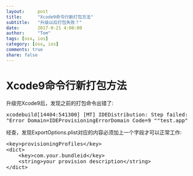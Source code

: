 ```yaml
---
layout:     post
title:      "Xcode9命令行新打包方法"
subtitle:   "升级以后打包失败？"
date:       2017-9-21 4:00:00
author:     "Tom"
tags: [osx, ios]
category: [osx, ios]
comments: true
share: false
---
```

<h1>Xcode9命令行新打包方法</h1>

升级完Xcode9后，发现之前的打包命令出错了:

<pre>
xcodebuild[14404:541300] [MT] IDEDistribution: Step failed: &lt;IDEDistributionSigningAssetsStep: 0x7fe25dd32870&gt;: Error Domain=IDEDistributionSigningAssetStepErrorDomain Code=0 "Locating signing assets failed." UserInfo={NSLocalizedDescription=Locating signing assets failed., IDEDistributionSigningAssetStepUnderlyingErrors=(
"Error Domain=IDEProvisioningErrorDomain Code=9 ""test.app" requires a provisioning profile." UserInfo={NSLocalizedDescription="test.app" requires a provisioning profile., NSLocalizedRecoverySuggestion=Add a profile to the "provisioningProfiles" dictionary in your Export Options property list.}"
</pre>

经查，发现ExportOptions.plist对应的内容必须加上一个字段才可以正常工作:

<pre>
&lt;key&gt;provisioningProfiles&lt;/key&gt;
&lt;dict&gt;
	&lt;key&gt;com.your.bundleid&lt;/key&gt;
	&lt;string&gt;your provision description&lt;/string&gt;
&lt;/dict&gt;
</pre>
